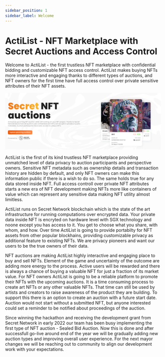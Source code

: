 ```yaml
---
sidebar_position: 1
sidebar_label: Welcome
---
```


# ActiList - NFT Marketplace with Secret Auctions and Access Control

Welcome to ActiList - the first trustless NFT marketplace with confidential bidding and customizable NFT access control. ActiList makes buying NFTs more interactive and engaging thanks to different types of auctions, and NFT owners for the first time have full access control over private sensitive attributes of their NFT assets. 

![Intro banner](./banner.png)

ActiList is the first of its kind trustless NFT marketplace providing unmatched level of data privacy to auction participants and perspective owners. Sensitive NFT metadata such as ownership details and transaction history are hidden by default, and only NFT owners can make this information public if there is a wish to do so. The same holds true for any data stored inside NFT. Full access controll over private NFT attributes starts a new era of NFT development making NFTs more like containers of value which can represent any sensitive data making NFT utility almost limitless.

ActiList runs on Secret Network blockchain which is the state of the art infrastructure for running computations over encrypted data. Your private data inside NFT is encryted on hardware level with SGX technology and noone except you has access to it. You get to choose what you share, with whom, and how. Over time ActiList is going to provide portabilty for NFT assets from other popular blockhains, providing customizable privacy as additional feature to existing NFTs. We are privacy pioneers and want our users to be the true owners of their data. 

NFT auctions are making ActiList highly interactive and engaging place to buy and sell NFTs. Element of the game and uncertainty of the outcome are adding more energy to the process. Active users will be rewarded and there is always a chance of buying a valuable NFT for just a fraction of its market value. For NFT owners ActiList is going to be a reliable platform to promote their NFTs with the upcoming auctions. It is a time consuming process to create art NFTs or any other valuable NFTs. That time can still be used by artists and creators to raise awareness of the product they are building. To support this there is an option to create an auction with a future start date. Auction would not start without a submitted NFT, but anyone interested could set a reminder to be notified about proceedings of the auction.

Since winning the hackathon and receiving the development grant from Secret Network in early 2022 our team has been busy implementing the first type of NFT auction - Sealed Bid Auction. Now this is done and after successfull go-live around end of the year we will be gradually adding new auction types and improving overall user experience. For the next mayor changes we will be reaching out to community to align our development work with your expectations.




